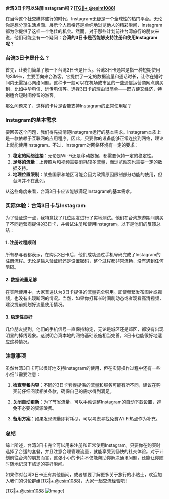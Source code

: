**台湾3日卡可以注册Instagram吗？[[TG💪+ @esim1088](https://t.me/s/esim1088)]**

在当今这个社交媒体盛行的时代，Instagram无疑是一个全球性的热门平台。无论你是想分享生活点滴、展示个人风格还是单纯地浏览他人的精彩瞬间，Instagram都为你提供了这样一个绝佳的机会。然而，对于那些计划前往台湾旅行的朋友来说，他们可能会有一个疑问：**台湾的3日卡是否能够支持注册和使用Instagram呢？**

### **台湾3日卡是什么？**

首先，让我们简单了解一下台湾3日卡是什么。台湾3日卡通常是指一种短期使用的SIM卡，主要面向来台游客。它提供了一定的数据流量和通话时长，让你在短时间内无需担心网络问题。这种卡一般可以在机场或市区的一些通信运营商网点购买到，比如中华电信、远传电信等。选择3日卡的理由很简单——既方便又经济，特别适合短时间停留的游客。

那么问题来了，这样的卡片是否能支持Instagram的正常使用呢？

### **Instagram的基本需求**

要回答这个问题，我们得先搞清楚Instagram运行的基本需求。Instagram本质上是一款依赖于互联网的应用程序，因此，只要你的设备能够正常连接到网络，理论上就能使用Instagram。不过，Instagram对网络环境有一定的要求：

1. **稳定的网络连接**：无论是Wi-Fi还是移动数据，都需要保持一定的稳定性。
2. **足够的流量**：上传照片和视频需要消耗较多流量，而浏览动态也需要一定的数据支持。
3. **地理位置限制**：某些国家和地区可能会因为政策原因限制部分功能的使用，但台湾并不在此列。

从这些角度来看，台湾3日卡应该能够满足Instagram的基本需求。

### **实际体验：台湾3日卡与Instagram**

为了验证这一点，我特意找了几位朋友进行了实地测试。他们在台湾旅游期间购买了不同运营商提供的3日卡，并尝试注册和使用Instagram。以下是他们的反馈总结：

#### **1. 注册过程顺利**
所有参与者都表示，在购买3日卡后，他们成功通过手机号码完成了Instagram的注册流程。无论是输入验证码还是设置密码，整个过程都非常流畅，没有遇到任何阻碍。

#### **2. 数据流量足够**
在实际使用中，大家普遍认为3日卡提供的流量完全够用。即使频繁发布图片或视频，也没有出现断网的情况。当然，如果你打算长时间刷动态或者观看高清视频，建议提前规划好流量使用情况。

#### **3. 稳定性良好**
几位朋友提到，他们的手机信号一直保持稳定，无论是城区还是郊区，都没有出现明显的掉线现象。这说明台湾本地的网络基础设施相当完善，3日卡也能很好地适应这种情况。

### **注意事项**

虽然台湾3日卡可以很好地支持Instagram的使用，但在实际操作过程中还有一些小细节需要注意：

1. **检查套餐内容**：不同的3日卡套餐提供的流量和服务可能有所不同，建议在购买前仔细阅读相关条款，确保自己的需求得到满足。
   
2. **关闭自动更新**：为了节省流量，可以手动调整Instagram的自动下载设置，避免不必要的资源浪费。

3. **备用方案**：如果发现流量即将耗尽，可以考虑寻找免费Wi-Fi热点作为补充。

### **总结**

综上所述，台湾3日卡完全可以用来注册和正常使用Instagram。只要你在购买时选择了合适的套餐，并且注意合理管理流量，就能享受到畅快的社交体验。对于计划前往台湾的朋友而言，这张小小的卡片不仅能帮助你解决通讯问题，还能让你随时随地记录下旅途的美好瞬间。

如果你对台湾3日卡还有其他疑问，或者想要了解更多关于旅行的小贴士，欢迎加入我们的讨论群组[[TG💪+ @esim1088](https://t.me/s/esim1088)]，大家一起交流经验吧！

[[TG💪+ @esim1088](https://t.me/s/esim1088) ![Image](https://i.postimg.cc/4NQfJmqS/Snipaste-2025-05-13-00-14-12.png)]